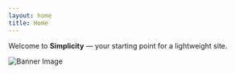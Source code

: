 ```yaml
---
layout: home
title: Home
---
```


Welcome to **Simplicity** — your starting point for a lightweight site.

![Banner Image](https://eitkek.com/resources/vimgl/vimg-jhn-3-16.jpeg)